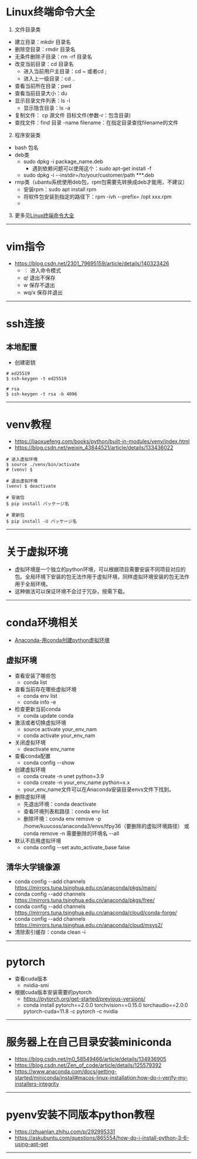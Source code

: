 # Linux终端命令大全
1. 文件目录类
- 建立目录：mkdir 目录名
- 删除空目录：rmdir 目录名
- 无条件删除子目录：rm -rf 目录名
- 改变当前目录：cd 目录名
  - 进入当前用户主目录：cd ~ 或者cd ;
  - 进入上一级目录：cd ..
- 查看当前所在目录：pwd
- 查看当前目录大小：du
- 显示目录文件列表：ls -l
  - 显示隐含目录：ls -a
- 复制文件： cp 源文件 目标文件(参数-r：包含目录)
- 查找文件：find 目录 -name filename：在指定目录查找filename的文件
2. 程序安装类 
  - bash 包名
  - deb类
    - sudo dpkg -i package_name.deb
      - 遇到依赖问题可以使用这个：sudo apt-get install -f
    - sudo dpkg -i --instdir=/to/your/customer/path ***.deb
  - rmp类（ubantu系统使用deb包，rpm包需要先转换成deb才能用，不建议）
    - 安装rpm：sudo apt install rpm
    - 将软件包安装到指定的路径下：rpm -ivh --prefix= /opt  xxx.rpm
    - 
3. 更多见[Linux终端命令大全](https://blog.csdn.net/klo220/article/details/18036425)
---

# vim指令 
- https://blog.csdn.net/2301_79695159/article/details/140323426
  - ： 进入命令模式
  - q! 退出不保存
  - w 保存不退出
  - wq/x 保存并退出
---

# ssh连接
## 本地配置
- 创建密钥
```shell-session
# ed25519
$ ssh-keygen -t ed25519

# rsa
$ ssh-keygen -t rsa -b 4096 
```
---

# venv教程
- https://liaoxuefeng.com/books/python/built-in-modules/venv/index.html
- https://blog.csdn.net/weixin_43844521/article/details/133436022
```shell-session
# 进入虚拟环境
$ source ./venv/bin/activate
# (venv) $

# 退出虚拟环境
(venv) $ deactivate

# 安装包
$ pip install パッケージ名

# 更新包
$ pip install -U パッケージ名
```
---

# 关于虚拟环境
- 虚拟环境是一个独立的python环境，可以根据项目需要安装不同项目对应的包。全局环境下安装的包无法作用于虚拟环境，同样虚拟环境安装的包无法作用于全局环境。
- 这种做法可以保证环境不会过于冗杂，按需下载。
---

# conda环境相关
- [Anaconda-用conda创建python虚拟环境](https://zhuanlan.zhihu.com/p/94744929)
## 虚拟环境
- 查看安装了哪些包
  - conda list
- 查看当前存在哪些虚拟环境
  - conda env list
  - conda info -e
- 检查更新当前conda
  - conda update conda
- 激活或者切换虚拟环境
  - source activate your_env_nam
  - conda activate your_env_nam
- 关闭虚拟环境
  - deactivate env_name
- 查看conda配置
  - conda config --show
- 创建虚拟环境
  - conda create -n unet python=3.9
  - conda create -n your_env_name python=x.x
  - your_env_name文件可以在Anaconda安装目录envs文件下找到。
- 删除虚拟环境
  - 先退出环境：conda deactivate
  - 查看环境列表和路径：conda env list
  - 删除环境：conda env remove -p /home/kuucoss/anaconda3/envs/tfpy36（要删除的虚拟环境路径） 或 conda remove -n 需要删除的环境名 --all
- 默认不启用虚拟环境
  - conda config --set auto_activate_base false

## 清华大学镜像源
- conda config --add channels https://mirrors.tuna.tsinghua.edu.cn/anaconda/pkgs/main/
- conda config --add channels https://mirrors.tuna.tsinghua.edu.cn/anaconda/pkgs/free/
- conda config --add channels https://mirrors.tuna.tsinghua.edu.cn/anaconda/cloud/conda-forge/
- conda config --add channels https://mirrors.tuna.tsinghua.edu.cn/anaconda/cloud/msys2/
- 清除索引缓存：conda clean -i
--- 

# pytorch
- 查看cuda版本
  - nvidia-smi
- 根据cuda版本安装需要的pytorch
  - https://pytorch.org/get-started/previous-versions/
  - conda install pytorch==2.0.0 torchvision==0.15.0 torchaudio==2.0.0 pytorch-cuda=11.8 -c pytorch -c nvidia
---

# 服务器上在自己目录安装miniconda
- https://blog.csdn.net/m0_58549466/article/details/134936905
- https://blog.csdn.net/Zen_of_code/article/details/125579392
- https://www.anaconda.com/docs/getting-started/miniconda/install#macos-linux-installation:how-do-i-verify-my-installers-integrity
---

# pyenv安装不同版本python教程
- https://zhuanlan.zhihu.com/p/292995331
- https://askubuntu.com/questions/865554/how-do-i-install-python-3-6-using-apt-get
---
